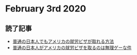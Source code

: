 # February 3rd 2020
## 読了記事
- [普通の日本人でもアメリカの就労ビザが取れる方法](https://honkiku.com/how-to-get-american-visa/)
- [普通の日本人がアメリカの就労ビザを取るのは無理ゲーな件](https://honkiku.com/getting-american-visa-is-impossible/)
